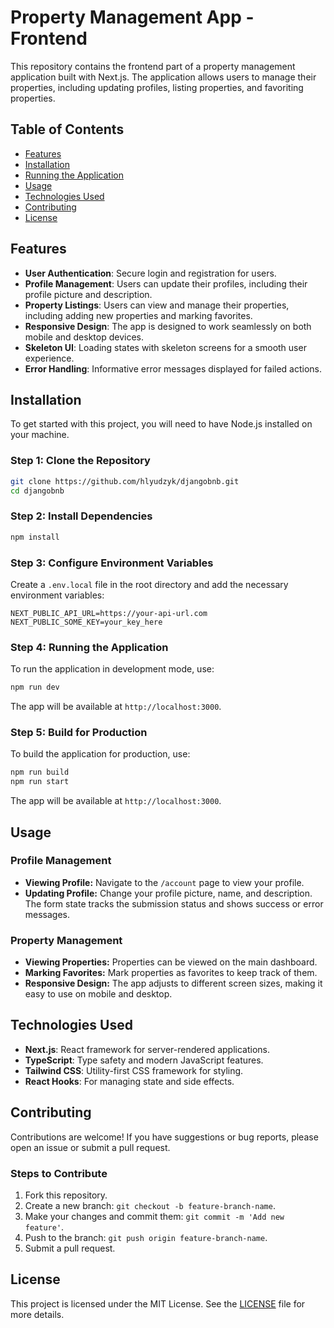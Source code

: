 # Property Management App - Frontend

This repository contains the frontend part of a property management application built with Next.js. The application allows users to manage their properties, including updating profiles, listing properties, and favoriting properties.

## Table of Contents

- [Features](#features)
- [Installation](#installation)
- [Running the Application](#running-the-application)
- [Usage](#usage)
- [Technologies Used](#technologies-used)
- [Contributing](#contributing)
- [License](#license)

## Features

- **User Authentication**: Secure login and registration for users.
- **Profile Management**: Users can update their profiles, including their profile picture and description.
- **Property Listings**: Users can view and manage their properties, including adding new properties and marking favorites.
- **Responsive Design**: The app is designed to work seamlessly on both mobile and desktop devices.
- **Skeleton UI**: Loading states with skeleton screens for a smooth user experience.
- **Error Handling**: Informative error messages displayed for failed actions.

## Installation

To get started with this project, you will need to have Node.js installed on your machine.

### Step 1: Clone the Repository

```bash
git clone https://github.com/hlyudzyk/djangobnb.git
cd djangobnb
```

### Step 2: Install Dependencies

```bash
npm install
```

### Step 3: Configure Environment Variables

Create a `.env.local` file in the root directory and add the necessary environment variables:

```env
NEXT_PUBLIC_API_URL=https://your-api-url.com
NEXT_PUBLIC_SOME_KEY=your_key_here
```

### Step 4: Running the Application

To run the application in development mode, use:

```bash
npm run dev
```

The app will be available at `http://localhost:3000`.

### Step 5: Build for Production

To build the application for production, use:

```bash
npm run build
npm run start
```

The app will be available at `http://localhost:3000`.
## Usage

### Profile Management

- **Viewing Profile:** Navigate to the `/account` page to view your profile.
- **Updating Profile:** Change your profile picture, name, and description. The form state tracks the submission status and shows success or error messages.

### Property Management

- **Viewing Properties:** Properties can be viewed on the main dashboard.
- **Marking Favorites:** Mark properties as favorites to keep track of them.
- **Responsive Design:** The app adjusts to different screen sizes, making it easy to use on mobile and desktop.

## Technologies Used

- **Next.js**: React framework for server-rendered applications.
- **TypeScript**: Type safety and modern JavaScript features.
- **Tailwind CSS**: Utility-first CSS framework for styling.
- **React Hooks**: For managing state and side effects.

## Contributing

Contributions are welcome! If you have suggestions or bug reports, please open an issue or submit a pull request.

### Steps to Contribute

1. Fork this repository.
2. Create a new branch: `git checkout -b feature-branch-name`.
3. Make your changes and commit them: `git commit -m 'Add new feature'`.
4. Push to the branch: `git push origin feature-branch-name`.
5. Submit a pull request.

## License

This project is licensed under the MIT License. See the [LICENSE](LICENSE) file for more details.
```

